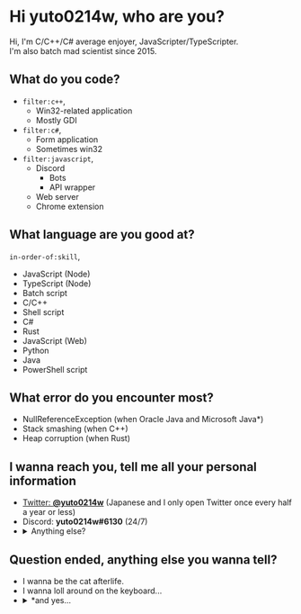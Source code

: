 # Hi yuto0214w, who are you?
Hi, I'm C/C++/C# average enjoyer, JavaScripter/TypeScripter.<br>
I'm also batch mad scientist since 2015.

## **What do you code?**
- `filter:c++`,
  - Win32-related application
  - Mostly GDI
- `filter:c#`,
  - Form application
  - Sometimes win32
- `filter:javascript`,
  - Discord
    - Bots
    - API wrapper
  - Web server
  - Chrome extension

## **What language are you good at?**
`in-order-of:skill`,
- JavaScript (Node)
- TypeScript (Node)
- Batch script
- C/C++
- Shell script
- C#
- Rust
- JavaScript (Web)
- Python
- Java
- PowerShell script

## **What error do you encounter most?**
- NullReferenceException (when Oracle Java and Microsoft Java*)
- Stack smashing (when C++)
- Heap corruption (when Rust)

## **I wanna reach you, tell me all your personal information**
- [Twitter: **@yuto0214w**](https://twitter.com/yuto0214w) (Japanese and I only open Twitter once every half a year or less)
- Discord: **yuto0214w#6130** (24/7)
- <details><summary>Anything else?</summary>My name is Kosuke Mochizuki I live in Shimo-Ochiai, Shinjuku-ku, Tokyo My card number is 1145 1419 1981 0931 and CVV is 420 and yes yet this is all virtual personal information I can think of</details>

## **Question ended, anything else you wanna tell?**
- I wanna be the cat afterlife.
- I wanna loll around on the keyboard...
- <details><summary>*and yes...</summary>I meant Microsoft Java by C#</details>
